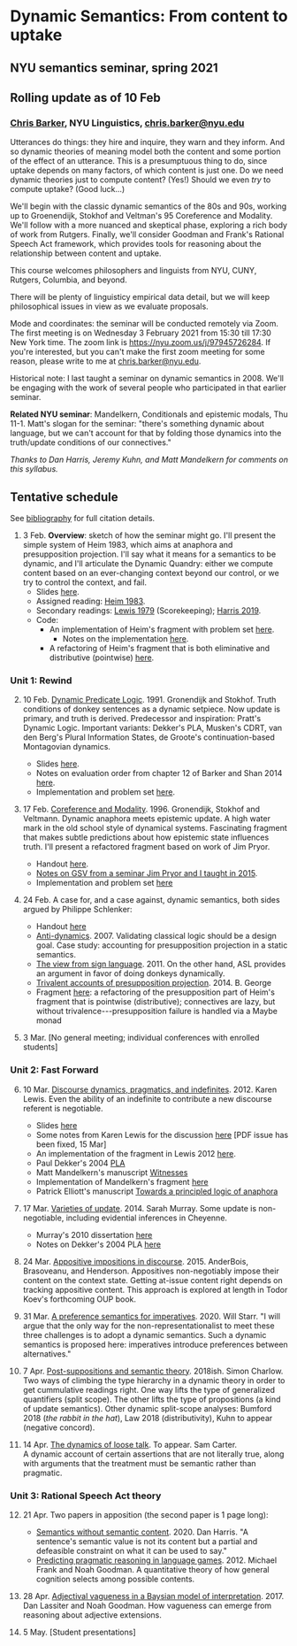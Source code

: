 # Dynamic Semantics: From content to uptake

## NYU semantics seminar, spring 2021

## Rolling update as of 10 Feb

### [Chris Barker](https://cb125.github.io), NYU Linguistics, chris.barker@nyu.edu

Utterances do things: they hire and inquire, they warn and they
inform.  And so dynamic theories of meaning model both the content and
some portion of the effect of an utterance.  This is a presumptuous
thing to do, since uptake depends on many factors, of which content is
just one.  Do we need dynamic theories just to compute content? (Yes!)
Should we even *try* to compute uptake? (Good luck...)

We'll begin with the classic dynamic semantics of the 80s and 90s,
working up to Groenendijk, Stokhof and Veltman's 95 Coreference and
Modality.  We'll follow with a more nuanced and skeptical phase, exploring a
rich body of work from Rutgers.  Finally, we'll consider Goodman and
Frank's Rational Speech Act framework, which provides tools for
reasoning about the relationship between content and uptake.

This course welcomes philosophers and linguists from NYU, CUNY,
Rutgers, Columbia, and beyond.

There will be plenty of linguisticy empirical data detail, but we will
keep philosophical issues in view as we evaluate proposals.

Mode and coordinates: the seminar will be conducted remotely via Zoom.
The first meeting is on Wednesday 3 February 2021 from 15:30 till
17:30 New York time.  The zoom link is https://nyu.zoom.us/j/97945726284.
If you're interested, but you can't make the
first zoom meeting for some reason, please write to me at
chris.barker@nyu.edu.

Historical note: I last taught a seminar on dynamic semantics in 2008.
We'll be engaging with the work of several people who participated in
that earlier seminar.

**Related NYU seminar**: Mandelkern, Conditionals and epistemic modals, Thu 11-1.
Matt's slogan for the seminar: "there's something dynamic about language, 
but we can't account for that by folding those dynamics into the truth/update 
conditions of our connectives."

*Thanks to Dan Harris, Jeremy Kuhn, and Matt Mandelkern for comments on this syllabus.*

## Tentative schedule

See [bibliography](https://github.com/cb125/Dynamics/blob/main/bibliography.md) for full citation details.

1. 3 Feb. **Overview**: sketch of how the seminar might go.  I'll present
   the simple system of Heim 1983, which aims at anaphora and
   presupposition projection.  I'll say what it means for a semantics to be dynamic,
   and I'll articulate the Dynamic Quandry: either we compute content based on 
   an ever-changing context beyond our control, or we try to control the context, and fail.
    * Slides [here](https://github.com/cb125/Dynamics/blob/main/Materials/01-heim-slides.pdf).
    * Assigned reading: [Heim 1983](https://github.com/cb125/Dynamics/blob/main/Papers/heim-1983-projection-problem.pdf).  
    * Secondary readings: [Lewis 1979](https://github.com/cb125/Dynamics/blob/main/Papers/lewis-scorekeeping.pdf) (Scorekeeping); [Harris 2019](https://github.com/cb125/Dynamics/blob/main/Papers/harris-2019_WeTalkToPeopleNotContexts.pdf).  
    * Code: 
      * An implementation of Heim's fragment with problem set [here](https://github.com/cb125/Dynamics/blob/main/Materials/01-heim.hs).  
        - Notes on the implementation [here](https://github.com/cb125/Dynamics/blob/main/Materials/01-heim-fragment.pdf).
      * A refactoring of Heim's fragment that is both eliminative and distributive (pointwise) [here](https://github.com/cb125/Dynamics/blob/main/Materials/01-heim-fragment-pointwise.hs).

### Unit 1: Rewind

2. 10 Feb. [Dynamic Predicate Logic](https://github.com/cb125/Dynamics/blob/main/Papers/groenendijk-stokhof-dpl.pdf).  1991.  Gronendijk and Stokhof.
   Truth conditions of donkey sentences as a dynamic setpiece.  Now update is primary, and truth is derived.  Predecessor and inspiration: Pratt's Dynamic Logic.  Important variants: Dekker's PLA, Musken's CDRT, van den Berg's Plural Information States, de Groote's continuation-based Montagovian dynamics.
      * Slides [here](https://github.com/cb125/Dynamics/blob/main/Materials/02-dpl-slides.pdf).
      * Notes on evaluation order from chapter 12 of Barker and Shan 2014 [here](https://github.com/cb125/Dynamics/blob/main/Materials/02-notes-eval-order.pdf).
      * Implementation and problem set [here](https://github.com/cb125/Dynamics/blob/main/Materials/02-dpl.hs).

3. 17 Feb. [Coreference and Modality](https://github.com/cb125/Dynamics/blob/main/Papers/gsv-coreference-and-modality.pdf).  1996. Gronendijk, Stokhof and
   Veltmann.  Dynamic anaphora meets epistemic update.  A high water
   mark in the old school style of dynamical systems.  Fascinating
   fragment that makes subtle predictions about how epistemic state
   influences truth.  I'll present a refactored fragment based on work
   of Jim Pryor.  
   * Handout [here](https://github.com/cb125/Dynamics/blob/main/Materials/03-gsv-slides.pdf).
   * [Notes on GSV from a seminar Jim Pryor and I taught in 2015](http://lambda.jimpryor.net/topics/week10_gsv/).
   * Implementation and problem set [here](https://github.com/cb125/Dynamics/blob/main/Materials/03-gsv.hs)

4. 24 Feb. A case for, and a case against, dynamic semantics, both sides argued by Philippe Schlenker:
   * Handout [here](https://github.com/cb125/Dynamics/blob/main/Materials/04-schlenker-handout.pdf)
   * [Anti-dynamics](https://github.com/cb125/Dynamics/blob/main/Papers/schlenker2007_Anti-dynamicsPresuppositionPro.pdf). 2007. Validating
     classical logic should be a design goal.  Case study: 
     accounting for presupposition projection in a
     static semantics.  
   * [The view from sign language](https://github.com/cb125/Dynamics/blob/main/Papers/schlenker-2011_DonkeyAnaphoraTheViewFromSignL.pdf). 2011.
     On the other hand, ASL provides an argument in favor of doing donkeys dynamically.
   * [Trivalent accounts of presupposition projection](https://github.com/cb125/Dynamics/blob/main/Papers/george-2014-some_remarks_on_certain_trival.pdf). 2014. B. George
   * Fragment [here](https://github.com/cb125/Dynamics/blob/main/Materials/04-heim-presup-pointwise.hs): a refactoring of the presupposition part of Heim's fragment that is pointwise (distributive); connectives are lazy, but without trivalence---presupposition failure is handled via a Maybe monad


5. 3 Mar. [No general meeting; individual conferences with enrolled students]

### Unit 2: Fast Forward

6. 10 Mar. [Discourse dynamics, pragmatics, and
   indefinites](https://github.com/cb125/Dynamics/blob/main/Papers/lewis2012_DiscourseDynamicsPragmaticsAnd.pdf). 2012. Karen Lewis.  Even the ability of an indefinite to contribute a new discourse referent is negotiable.
   * Slides [here](Materials/06-lewis-slides.pdf)
   * Some notes from Karen Lewis for the discussion [here](Materials/06-lewis-notes.pdf) [PDF issue has been fixed, 15 Mar]
   * An implementation of the fragment in Lewis 2012 [here](https://github.com/cb125/Dynamics/blob/main/Materials/06-lewis.hs).
   * Paul Dekker's 2004 [PLA](Papers/dekker-2004-pla.pdf)
   * Matt Mandelkern's manuscript [Witnesses](Papers/mandelkern-witnesses.pdf)
   * Implementation of Mandelkern's fragment [here](Materials/06-mandelkern.hs)
   * Patrick Elliott's manuscript [Towards a principled logic of anaphora](Papers/elliott-2020-principled-anaphora.pdf)

7. 17 Mar. [Varieties of update](https://github.com/cb125/Dynamics/blob/main/Papers/murray-2014-varieties-of-update.pdf). 2014.  Sarah Murray. Some update is
   non-negotiable, including evidential inferences in Cheyenne.
   * Murray's 2010 dissertation [here](Papers/murray-2010-thesis.pdf)
   * Notes on Dekker's 2004 PLA [here](Papers/07-dekker-pla-notes.pdf)

8. 24 Mar. [Appositive impositions in discourse](https://github.com/cb125/Dynamics/blob/main/Papers/anderbois-brasoveanu-henderson-2015-appositive-dynamics.pdf). 2015. AnderBois,
   Brasoveanu, and Henderson. Appositives non-negotiably impose their
   content on the context state.  Getting at-issue content right
   depends on tracking appositive content.  This approach is explored 
   at length in Todor Koev's forthcoming OUP book.

9. 31 Mar. [A preference semantics for imperatives](https://github.com/cb125/Dynamics/blob/main/Papers/starr-2020-dynamic-imperatives.pdf). 2020. Will Starr.
   "I will argue that the only way for the non-representationalist to 
   meet these three challenges is to adopt a dynamic semantics. 
   Such a dynamic semantics is proposed here: imperatives 
   introduce preferences between alternatives."

10. 7 Apr. [Post-suppositions and semantic theory](https://github.com/cb125/Dynamics/blob/main/Papers/charlow-2016-Post-suppositions.pdf). 2018ish. Simon Charlow.
    Two ways of climbing the type hierarchy in a dynamic theory in order to
    get cummulative readings right.  One way lifts the type of generalized quantifiers 
    (split scope).  The other lifts the type of propositions (a kind of update semantics).
    Other dynamic split-scope analyses: Bumford 2018 (*the rabbit in the hat*), Law 2018 (distributivity),
    Kuhn to appear (negative concord).

11. 14 Apr.  [The dynamics of loose talk](https://github.com/cb125/Dynamics/blob/main/Papers/carter-loose-talk.pdf). To appear.  Sam Carter.  
    A dynamic account of certain assertions that are not literally true, 
    along with arguments that the treatment must be semantic rather than pragmatic.

### Unit 3: Rational Speech Act theory

12. 21 Apr. Two papers in apposition (the second paper is 1 page long):
    * [Semantics without semantic content](https://github.com/cb125/Dynamics/blob/main/Papers/harris-2020-SemanticsWithoutSemanticContent.pdf). 2020.  Dan Harris.  "A sentence's semantic value is not its content but a partial and defeasible constraint on what it can be used to say."  
    * [Predicting pragmatic reasoning in language games](https://github.com/cb125/Dynamics/blob/main/Papers/frank-goodman-2012.pdf). 2012. Michael Frank and Noah Goodman.  A quantitative theory of how general cognition selects among possible contents.

13. 28 Apr.  [Adjectival vagueness in a Baysian model of interpretation](https://github.com/cb125/Dynamics/blob/main/Papers/lassiter-goodman-2017_AdjectivalVaguenessInABayesian.pdf). 2017. Dan Lassiter and Noah Goodman. How vagueness can emerge from reasoning about adjective extensions.

14. 5 May. [Student presentations]

